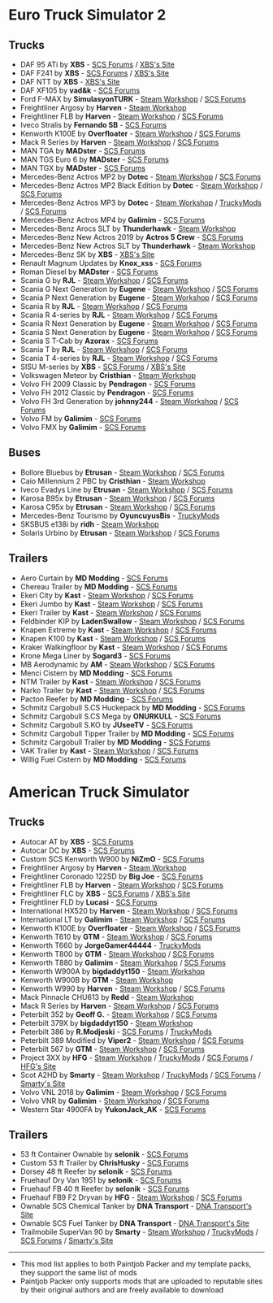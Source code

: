 # Euro Truck Simulator 2

## Trucks

* DAF 95 ATi by **XBS** - [SCS Forums](https://forum.scssoft.com/viewtopic.php?f=35&t=268236) / [XBS's Site](https://www.xbsmods.tk/ets2)
* DAF F241 by **XBS** - [SCS Forums](https://forum.scssoft.com/viewtopic.php?f=35&t=264917) / [XBS's Site](https://www.xbsmods.tk/ets2)
* DAF NTT by **XBS** - [XBS's Site](https://www.xbsmods.tk/ets2)
* DAF XF105 by **vad&k** - [SCS Forums](https://forum.scssoft.com/viewtopic.php?f=35&t=223465)
* Ford F-MAX by **SimulasyonTURK** - [Steam Workshop](https://steamcommunity.com/sharedfiles/filedetails/?id=1915802227) / [SCS Forums](https://forum.scssoft.com/viewtopic.php?f=35&t=274617)
* Freightliner Argosy by **Harven** - [Steam Workshop](https://steamcommunity.com/sharedfiles/filedetails/?id=2131434074)
* Freightliner FLB by **Harven** - [Steam Workshop](https://steamcommunity.com/sharedfiles/filedetails/?id=867655192) / [SCS Forums](https://forum.scssoft.com/viewtopic.php?t=228835)
* Iveco Stralis by **Fernando SB** - [SCS Forums](https://forum.scssoft.com/viewtopic.php?f=35&t=284965)
* Kenworth K100E by **Overfloater** - [Steam Workshop](https://steamcommunity.com/sharedfiles/filedetails/?id=1814887717) / [SCS Forums](https://forum.scssoft.com/viewtopic.php?f=207&t=274886)
* Mack R Series by **Harven** - [Steam Workshop](https://steamcommunity.com/sharedfiles/filedetails/?id=1465115042) / [SCS Forums](https://forum.scssoft.com/viewtopic.php?f=207&t=256935)
* MAN TGA by **MADster** - [SCS Forums](https://forum.scssoft.com/viewtopic.php?f=35&t=196526)
* MAN TGS Euro 6 by **MADster** - [SCS Forums](https://forum.scssoft.com/viewtopic.php?f=35&t=166544)
* MAN TGX by **MADster** - [SCS Forums](https://forum.scssoft.com/viewtopic.php?f=35&t=177409)
* Mercedes-Benz Actros MP2 by **Dotec** - [Steam Workshop](https://steamcommunity.com/sharedfiles/filedetails/?id=2333621047) / [SCS Forums](https://forum.scssoft.com/viewtopic.php?f=35&t=289988)
* Mercedes-Benz Actros MP2 Black Edition by **Dotec** - [Steam Workshop](https://steamcommunity.com/sharedfiles/filedetails/?id=2335508587) / [SCS Forums](https://forum.scssoft.com/viewtopic.php?f=35&t=285438)
* Mercedes-Benz Actros MP3 by **Dotec** - [Steam Workshop](https://steamcommunity.com/sharedfiles/filedetails/?id=2462431555) / [TruckyMods](https://truckymods.io/euro-truck-simulator-2/trucks/mercedes-benz-actros-mp3) / [SCS Forums](https://forum.scssoft.com/viewtopic.php?f=35&t=294253)
* Mercedes-Benz Actros MP4 by **Galimim** - [SCS Forums](https://forum.scssoft.com/viewtopic.php?f=35&t=276682)
* Mercedes-Benz Arocs SLT by **Thunderhawk** - [Steam Workshop](https://steamcommunity.com/sharedfiles/filedetails/?id=741673588)
* Mercedes-Benz New Actros 2019 by **Actros 5 Crew** - [SCS Forums](https://forum.scssoft.com/viewtopic.php?f=35&t=287117)
* Mercedes-Benz New Actros SLT by **Thunderhawk** - [Steam Workshop](https://steamcommunity.com/sharedfiles/filedetails/?id=741673588)
* Mercedes-Benz SK by **XBS** - [XBS's Site](https://www.xbsmods.tk/ets2)
* Renault Magnum Updates by **Knox_xss** - [SCS Forums](https://forum.scssoft.com/viewtopic.php?f=35&t=194202)
* Roman Diesel by **MADster** - [SCS Forums](https://forum.scssoft.com/viewtopic.php?f=35&t=293953)
* Scania G by **RJL** - [Steam Workshop](https://steamcommunity.com/sharedfiles/filedetails/?id=2466514780) / [SCS Forums](https://forum.scssoft.com/viewtopic.php?f=35&t=299475)
* Scania G Next Generation by **Eugene** - [Steam Workshop](https://steamcommunity.com/sharedfiles/filedetails/?id=1764268887) / [SCS Forums](https://forum.scssoft.com/viewtopic.php?f=35&t=247941)
* Scania P Next Generation by **Eugene** - [Steam Workshop](https://steamcommunity.com/sharedfiles/filedetails/?id=1764268887) / [SCS Forums](https://forum.scssoft.com/viewtopic.php?f=35&t=247941)
* Scania R by **RJL** - [Steam Workshop](https://steamcommunity.com/sharedfiles/filedetails/?id=2466514780) / [SCS Forums](https://forum.scssoft.com/viewtopic.php?f=35&t=299473)
* Scania R 4-series by **RJL** - [Steam Workshop](https://steamcommunity.com/sharedfiles/filedetails/?id=2466514780) / [SCS Forums](https://forum.scssoft.com/viewtopic.php?f=35&t=299475)
* Scania R Next Generation by **Eugene** - [Steam Workshop](https://steamcommunity.com/sharedfiles/filedetails/?id=1764268887) / [SCS Forums](https://forum.scssoft.com/viewtopic.php?f=35&t=247941)
* Scania S Next Generation by **Eugene** - [Steam Workshop](https://steamcommunity.com/sharedfiles/filedetails/?id=1764268887) / [SCS Forums](https://forum.scssoft.com/viewtopic.php?f=35&t=247941)
* Scania S T-Cab by **Azorax** - [SCS Forums](https://forum.scssoft.com/viewtopic.php?f=35&t=294695)
* Scania T by **RJL** - [Steam Workshop](https://steamcommunity.com/sharedfiles/filedetails/?id=2466522174) / [SCS Forums](https://forum.scssoft.com/viewtopic.php?f=35&t=299474)
* Scania T 4-series by **RJL** - [Steam Workshop](https://steamcommunity.com/sharedfiles/filedetails/?id=2466522174) / [SCS Forums](https://forum.scssoft.com/viewtopic.php?f=35&t=299475)
* SISU M-series by **XBS** - [SCS Forums](https://forum.scssoft.com/viewtopic.php?f=35&t=257924) / [XBS's Site](https://www.xbsmods.tk/ets2)
* Volkswagen Meteor by **Cristhian** - [Steam Workshop](https://steamcommunity.com/sharedfiles/filedetails/?id=2232719369)
* Volvo FH 2009 Classic by **Pendragon** - [SCS Forums](https://forum.scssoft.com/viewtopic.php?f=35&t=197804)
* Volvo FH 2012 Classic by **Pendragon** - [SCS Forums](https://forum.scssoft.com/viewtopic.php?f=35&t=197804)
* Volvo FH 3rd Generation by **johnny244** - [Steam Workshop](https://steamcommunity.com/sharedfiles/filedetails/?id=2355498395) / [SCS Forums](https://forum.scssoft.com/viewtopic.php?f=35&t=290872)
* Volvo FM by **Galimim** - [SCS Forums](https://forum.scssoft.com/viewtopic.php?f=35&t=278044)
* Volvo FMX by **Galimim** - [SCS Forums](https://forum.scssoft.com/viewtopic.php?f=35&t=278044)

## Buses

* Bollore Bluebus by **Etrusan** - [Steam Workshop](https://steamcommunity.com/sharedfiles/filedetails/?id=2411589278) / [SCS Forums](https://forum.scssoft.com/viewtopic.php?f=35&t=293498)
* Caio Millennium 2 PBC by **Cristhian** - [Steam Workshop](https://steamcommunity.com/sharedfiles/filedetails/?id=1601416070)
* Iveco Evadys Line by **Etrusan** - [Steam Workshop](https://steamcommunity.com/sharedfiles/filedetails/?id=1986485167) / [SCS Forums](https://forum.scssoft.com/viewtopic.php?f=35&t=291295)
* Karosa B95x by **Etrusan** - [Steam Workshop](https://steamcommunity.com/sharedfiles/filedetails/?id=2059274297) / [SCS Forums](https://forum.scssoft.com/viewtopic.php?f=35&t=291294)
* Karosa C95x by **Etrusan** - [Steam Workshop](https://steamcommunity.com/sharedfiles/filedetails/?id=2059274297) / [SCS Forums](https://forum.scssoft.com/viewtopic.php?f=35&t=291294)
* Mercedes-Benz Tourismo by **OyuncuyusBis** - [TruckyMods](https://truckymods.io/euro-truck-simulator-2/bus/mb-new-tourismo-2018)
* SKSBUS e138i by **ridh** - [Steam Workshop](https://steamcommunity.com/sharedfiles/filedetails/?id=2562917080)
* Solaris Urbino by **Etrusan** - [Steam Workshop](https://steamcommunity.com/sharedfiles/filedetails/?id=1893063436) / [SCS Forums](https://forum.scssoft.com/viewtopic.php?f=35&t=291296)

## Trailers

* Aero Curtain by **MD Modding** - [SCS Forums](https://forum.scssoft.com/viewtopic.php?f=36&t=259222)
* Chereau Trailer by **MD Modding** - [SCS Forums](https://forum.scssoft.com/viewtopic.php?f=36&t=259133)
* Ekeri City by **Kast** - [Steam Workshop](https://steamcommunity.com/sharedfiles/filedetails/?id=1430605250) / [SCS Forums](https://forum.scssoft.com/viewtopic.php?f=36&t=251460)
* Ekeri Jumbo by **Kast** - [Steam Workshop](https://steamcommunity.com/sharedfiles/filedetails/?id=1430605250) / [SCS Forums](https://forum.scssoft.com/viewtopic.php?f=36&t=251460)
* Ekeri Trailer by **Kast** - [Steam Workshop](https://steamcommunity.com/sharedfiles/filedetails/?id=1430605250) / [SCS Forums](https://forum.scssoft.com/viewtopic.php?f=36&t=251460)
* Feldbinder KIP by **LadenSwallow** - [Steam Workshop](https://steamcommunity.com/sharedfiles/filedetails/?id=1958469898) / [SCS Forums](https://forum.scssoft.com/viewtopic.php?f=36&t=279245)
* Knapen Extreme by **Kast** - [Steam Workshop](https://steamcommunity.com/sharedfiles/filedetails/?id=1709544505) / [SCS Forums](https://forum.scssoft.com/viewtopic.php?f=36&t=270442)
* Knapen K100 by **Kast** - [Steam Workshop](https://steamcommunity.com/sharedfiles/filedetails/?id=1709544505) / [SCS Forums](https://forum.scssoft.com/viewtopic.php?f=36&t=270442)
* Kraker Walkingfloor by **Kast** - [Steam Workshop](https://steamcommunity.com/sharedfiles/filedetails/?id=1431285928) / [SCS Forums](https://forum.scssoft.com/viewtopic.php?f=36&t=233975)
* Krone Mega Liner by **Sogard3** - [SCS Forums](https://forum.scssoft.com/viewtopic.php?f=36&t=260235)
* MB Aerodynamic by **AM** - [Steam Workshop](https://steamcommunity.com/sharedfiles/filedetails/?id=2091516269) / [SCS Forums](https://forum.scssoft.com/viewtopic.php?f=36&t=268003)
* Menci Cistern by **MD Modding** - [SCS Forums](https://forum.scssoft.com/viewtopic.php?f=36&t=260010)
* NTM Trailer by **Kast** - [Steam Workshop](https://steamcommunity.com/sharedfiles/filedetails/?id=1431253303) / [SCS Forums](https://forum.scssoft.com/viewtopic.php?f=36&t=250206)
* Narko Trailer by **Kast** - [Steam Workshop](https://steamcommunity.com/sharedfiles/filedetails/?id=2100157424) / [SCS Forums](https://forum.scssoft.com/viewtopic.php?f=36&t=285206)
* Pacton Reefer by **MD Modding** - [SCS Forums](https://forum.scssoft.com/viewtopic.php?f=36&t=270164)
* Schmitz Cargobull S.CS Huckepack by **MD Modding** - [SCS Forums](https://forum.scssoft.com/viewtopic.php?f=36&t=231396)
* Schmitz Cargobull S.CS Mega by **ONURKULL** - [SCS Forums](https://forum.scssoft.com/viewtopic.php?f=36&t=293677)
* Schmitz Cargobull S.KO by **JUseeTV** - [SCS Forums](https://forum.scssoft.com/viewtopic.php?f=36&t=294962)
* Schmitz Cargobull Tipper Trailer by **MD Modding** - [SCS Forums](https://forum.scssoft.com/viewtopic.php?f=36&t=252290)
* Schmitz Cargobull Trailer by **MD Modding** - [SCS Forums](https://forum.scssoft.com/viewtopic.php?f=36&t=252193)
* VAK Trailer by **Kast** - [Steam Workshop](https://steamcommunity.com/sharedfiles/filedetails/?id=1443578012) / [SCS Forums](https://forum.scssoft.com/viewtopic.php?f=36&t=256559)
* Willig Fuel Cistern by **MD Modding** - [SCS Forums](https://forum.scssoft.com/viewtopic.php?f=36&t=270307)

# American Truck Simulator

## Trucks

* Autocar AT by **XBS** - [SCS Forums](https://forum.scssoft.com/viewtopic.php?f=207&t=275163)
* Autocar DC by **XBS** - [SCS Forums](https://forum.scssoft.com/viewtopic.php?f=207&t=275163)
* Custom SCS Kenworth W900 by **NiZmO** - [SCS Forums](https://steamcommunity.com/sharedfiles/filedetails/?id=2448009922)
* Freightliner Argosy by **Harven** - [Steam Workshop](https://steamcommunity.com/sharedfiles/filedetails/?id=2113006265)
* Freightliner Coronado 122SD by **Big Joe** - [SCS Forums](https://forum.scssoft.com/viewtopic.php?f=207&t=285445)
* Freightliner FLB by **Harven** - [Steam Workshop](http://steamcommunity.com/sharedfiles/filedetails/?id=867643690) / [SCS Forums](https://forum.scssoft.com/viewtopic.php?f=207&t=228835)
* Freightliner FLC by **XBS** - [SCS Forums](https://forum.scssoft.com/viewtopic.php?f=207&t=282638) / [XBS's Site](https://www.xbsmods.tk/ats)
* Freightliner FLD by **Lucasi** - [SCS Forums](https://forum.scssoft.com/viewtopic.php?f=207&t=288179)
* International HX520 by  **Harven** - [Steam Workshop](https://steamcommunity.com/sharedfiles/filedetails/?id=2559065735) / [SCS Forums](https://forum.scssoft.com/viewtopic.php?f=207&t=302587)
* International LT by **Galimim** - [Steam Workshop](https://steamcommunity.com/sharedfiles/filedetails/?id=1832865824) / [SCS Forums](https://forum.scssoft.com/viewtopic.php?f=207&t=272906)
* Kenworth K100E by **Overfloater** - [Steam Workshop](https://steamcommunity.com/sharedfiles/filedetails/?id=1815959194) / [SCS Forums](https://forum.scssoft.com/viewtopic.php?f=207&t=274886)
* Kenworth T610 by **GTM** - [Steam Workshop](http://steamcommunity.com/sharedfiles/filedetails/?id=1305493186) / [SCS Forums](https://forum.scssoft.com/viewtopic.php?f=207&t=250790)
* Kenworth T660 by **JorgeGamer44444** - [TruckyMods](https://truckymods.io/american-truck-simulator/trucks/kenworth-t660-2009)
* Kenworth T800 by **GTM** - [Steam Workshop](https://steamcommunity.com/sharedfiles/filedetails/?id=1387205658) / [SCS Forums](https://forum.scssoft.com/viewtopic.php?f=207&t=254804)
* Kenworth T880 by **Galimim** - [Steam Workshop](https://steamcommunity.com/sharedfiles/filedetails/?id=1896118879) / [SCS Forums](https://forum.scssoft.com/viewtopic.php?f=207&t=261407)
* Kenworth W900A by **bigdaddyt150** - [Steam Workshop](https://steamcommunity.com/sharedfiles/filedetails/?id=2032655017)
* Kenworth W900B by **GTM** - [Steam Workshop](https://steamcommunity.com/sharedfiles/filedetails/?id=1378683697)
* Kenworth W990 by **Harven** - [Steam Workshop](https://steamcommunity.com/sharedfiles/filedetails/?id=1781104022) / [SCS Forums](https://forum.scssoft.com/viewtopic.php?f=207&t=274473)
* Mack Pinnacle CHU613 by **Redd** - [Steam Workshop](https://steamcommunity.com/workshop/filedetails/?id=1943894280)
* Mack R Series by **Harven** - [Steam Workshop](https://steamcommunity.com/sharedfiles/filedetails/?id=1463066263) / [SCS Forums](https://forum.scssoft.com/viewtopic.php?f=207&t=256935)
* Peterbilt 352 by **Geoff G.** - [Steam Workshop](https://steamcommunity.com/sharedfiles/filedetails/?id=2435980341) / [SCS Forums](https://forum.scssoft.com/viewtopic.php?f=207&t=282929)
* Peterbilt 379X by **bigdaddyt150** - [Steam Workshop](https://steamcommunity.com/sharedfiles/filedetails/?id=2032768269)
* Peterbilt 386 by **R.Modjeski** - [SCS Forums](https://forum.scssoft.com/viewtopic.php?f=207&t=284614) / [TruckyMods](https://truckymods.io/american-truck-simulator/trucks/peterbilt-386)
* Peterbilt 389 Modified by **Viper2** - [Steam Workshop](https://steamcommunity.com/sharedfiles/filedetails/?id=724654784) / [SCS Forums](https://forum.scssoft.com/viewtopic.php?f=207&t=200096)
* Peterbilt 567 by **GTM** - [Steam Workshop](https://steamcommunity.com/sharedfiles/filedetails/?id=1410475763) / [SCS Forums](https://forum.scssoft.com/viewtopic.php?f=207&t=255232)
* Project 3XX by **HFG** - [Steam Workshop](https://steamcommunity.com/sharedfiles/filedetails/?id=1835092596) / [TruckyMods](https://truckymods.io/american-truck-simulator/trucks/project-3xx) / [SCS Forums](https://forum.scssoft.com/viewtopic.php?f=207&t=256189) / [HFG's Site](https://halffastgaming.wixsite.com/halffast/downloads)
* Scot A2HD by **Smarty** - [Steam Workshop](http://steamcommunity.com/sharedfiles/filedetails/?id=661658019) / [TruckyMods](https://truckymods.io/american-truck-simulator/trucks/scr-scot-a2hd-v2) / [SCS Forums](https://forum.scssoft.com/viewtopic.php?f=207&t=201612) / [Smarty's Site](https://scr-rigs.com/index.php?act=ats_trk&p=1&dlid=262)
* Volvo VNL 2018 by **Galimim** - [Steam Workshop](https://steamcommunity.com/sharedfiles/filedetails/?id=1832939055) / [SCS Forums](https://forum.scssoft.com/viewtopic.php?f=207&t=256560)
* Volvo VNR by **Galimim** - [Steam Workshop](https://steamcommunity.com/sharedfiles/filedetails/?id=1833428947) / [SCS Forums](https://forum.scssoft.com/viewtopic.php?f=207&t=256338)
* Western Star 4900FA by **YukonJack_AK** - [SCS Forums](https://forum.scssoft.com/viewtopic.php?f=207&t=282025)

## Trailers

* 53 ft Container Ownable by **selonik** - [SCS Forums](https://forum.scssoft.com/viewtopic.php?f=208&t=268432)
* Custom 53 ft Trailer by **ChrisHusky** - [SCS Forums](https://forum.scssoft.com/viewtopic.php?f=208&t=260285)
* Dorsey 48 ft Reefer by **selonik** - [SCS Forums](https://forum.scssoft.com/viewtopic.php?f=208&t=291506)
* Fruehauf Dry Van 1951 by **selonik** - [SCS Forums](https://forum.scssoft.com/viewtopic.php?f=208&t=282617)
* Fruehauf FB 40 ft Reefer by **selonik** - [SCS Forums](https://forum.scssoft.com/viewtopic.php?f=208&t=282742)
* Fruehauf FB9 F2 Dryvan by **HFG** - [Steam Workshop](https://steamcommunity.com/sharedfiles/filedetails/?id=2224171226) / [SCS Forums](https://forum.scssoft.com/viewtopic.php?f=208&t=289490)
* Ownable SCS Chemical Tanker by **DNA Transport** - [DNA Transport's Site](https://www.facebook.com/dnatransportats/posts/357706905678131)
* Ownable SCS Fuel Tanker by **DNA Transport** - [DNA Transport's Site](https://www.facebook.com/dnatransportats/posts/357706905678131)
* Trailmobile SuperVan 90 by **Smarty** - [Steam Workshop](https://steamcommunity.com/sharedfiles/filedetails/?id=1165035373) / [TruckyMods](https://truckymods.io/american-truck-simulator/trailers/scr-trailmobile-supervan-90) / [SCS Forums](https://forum.scssoft.com/viewtopic.php?f=208&t=237570) / [Smarty's Site](https://scr-rigs.com/index.php?act=ats_trl)

---

* This mod list applies to both Paintjob Packer and my template packs, they support the same list of mods
* Paintjob Packer only supports mods that are uploaded to reputable sites by their original authors and are freely available to download
